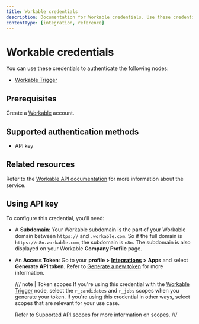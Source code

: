 ```yaml
---
title: Workable credentials
description: Documentation for Workable credentials. Use these credentials to authenticate Workable in n8n, a workflow automation platform.
contentType: [integration, reference]
---
```


# Workable credentials

You can use these credentials to authenticate the following nodes:

- [Workable Trigger](/integrations/builtin/trigger-nodes/n8n-nodes-base.workabletrigger.md)

## Prerequisites

Create a [Workable](https://www.workable.com/) account.

## Supported authentication methods

- API key

## Related resources

Refer to the [Workable API documentation](https://workable.readme.io/reference/generate-an-access-token) for more information about the service.

## Using API key

To configure this credential, you'll need:

- A **Subdomain**: Your Workable subdomain is the part of your Workable domain between `https://` and `.workable.com`. So if the full domain is `https://n8n.workable.com`, the subdomain is `n8n`. The subdomain is also displayed on your Workable **Company Profile** page.
- An **Access Token**: Go to your **profile >** [**Integrations**](https://workable.com/backend/settings/integrations) **> Apps** and select **Generate API token**. Refer to [Generate a new token](https://help.workable.com/hc/en-us/articles/115015785428-Generating-revoking-access-tokens-for-Workable-s-API#Generateanewtoken) for more information.

    <!-- vale off -->
    /// note | Token scopes
    If you're using this credential with the [Workable Trigger](/integrations/builtin/trigger-nodes/n8n-nodes-base.workabletrigger.md) node, select the `r_candidates` and `r_jobs` scopes when you generate your token. If you're using this credential in other ways, select scopes that are relevant for your use case.

    Refer to [Supported API scopes](https://help.workable.com/hc/en-us/articles/115015785428-Generating-revoking-access-tokens-for-Workable-s-API#SupportedAPIscopes) for more information on scopes.
    ///
    <!-- vale on -->
